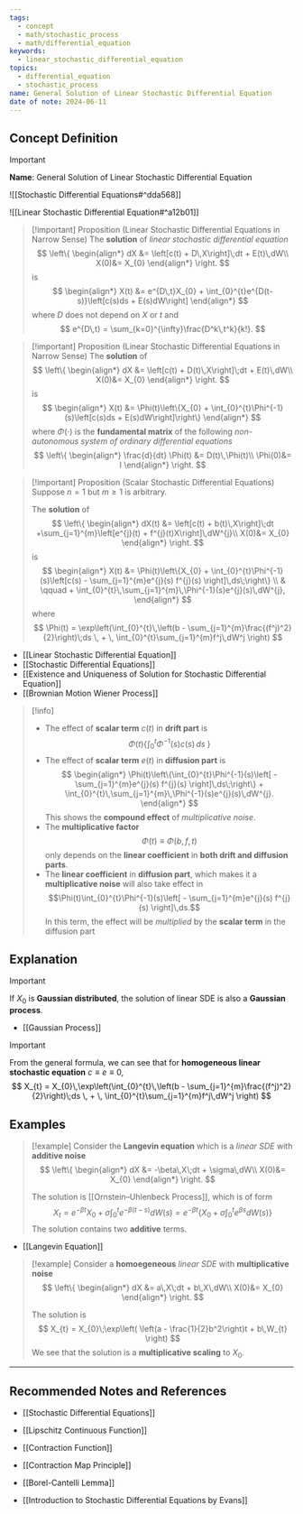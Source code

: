 ```yaml
---
tags:
  - concept
  - math/stochastic_process
  - math/differential_equation
keywords:
  - linear_stochastic_differential_equation
topics:
  - differential_equation
  - stochastic_process
name: General Solution of Linear Stochastic Differential Equation
date of note: 2024-06-11
---
```


## Concept Definition

>[!important]
>**Name**: General Solution of Linear Stochastic Differential Equation

![[Stochastic Differential Equations#^dda568]]


![[Linear Stochastic Differential Equation#^a12b01]]

>[!important] Proposition (Linear Stochastic Differential Equations in Narrow Sense)
>The **solution** of *linear stochastic differential equation*
>$$
>\left\{ 
>\begin{align*}
>dX &= \left[c(t) + D\,X\right]\;dt + E(t)\,dW\\
>X(0)&= X_{0}
>\end{align*}
>\right.
>$$
>is
>$$
>\begin{align*}
> X(t) &= e^{D\,t}X_{0} + \int_{0}^{t}e^{D(t-s)}\left[c(s)ds + E(s)dW\right]
>\end{align*}
>$$
>where  $D$ does not depend on $X$ or $t$ and
>$$
>e^{D\,t} = \sum_{k=0}^{\infty}\frac{D^k\,t^k}{k!}.
>$$

>[!important] Proposition (Linear Stochastic Differential Equations in Narrow Sense)
>The **solution** of 
>$$
>\left\{ 
>\begin{align*}
>dX &= \left[c(t) + D(t)\,X\right]\;dt + E(t)\,dW\\
>X(0)&= X_{0}
>\end{align*}
>\right.
>$$
>is
>$$
>\begin{align*}
> X(t) &= \Phi(t)\left\{X_{0} + \int_{0}^{t}\Phi^{-1}(s)\left[c(s)ds + E(s)dW\right]\right\}
>\end{align*}
>$$
>where  $\Phi(\cdot)$ is the **fundamental matrix** of the following *non-autonomous system of ordinary differential equations*
>$$
>\left\{ 
>\begin{align*}
>\frac{d}{dt} \Phi(t) &= D(t)\,\Phi(t)\\
>\Phi(0)&= I
>\end{align*}
>\right.
>$$


>[!important] Proposition (Scalar Stochastic Differential Equations)
>Suppose $n=1$ but $m \ge 1$ is arbitrary. 
>
>The **solution** of 
>$$
>\left\{ 
>\begin{align*}
>dX(t) &= \left[c(t) + b(t)\,X\right]\;dt +\sum_{j=1}^{m}\left[e^{j}(t) + f^{j}(t)X\right]\,dW^{j}\\
>X(0)&= X_{0}
>\end{align*}
>\right.
>$$
>is
>$$
>\begin{align*}
> X(t) &= \Phi(t)\left\{X_{0} + \int_{0}^{t}\Phi^{-1}(s)\left[c(s) - \sum_{j=1}^{m}e^{j}(s) f^{j}(s) \right]\,ds\;\right\} \\
> & \qquad + \int_{0}^{t}\,\sum_{j=1}^{m}\,\Phi^{-1}(s)e^{j}(s)\,dW^{j},
>\end{align*}
>$$
>where 
>$$
>\Phi(t) = \exp\left(\int_{0}^{t}\,\left(b -  \sum_{j=1}^{m}\frac{(f^j)^2}{2}\right)\;ds \, + \, \int_{0}^{t}\sum_{j=1}^{m}f^j\,dW^j \right)
>$$

- [[Linear Stochastic Differential Equation]]
- [[Stochastic Differential Equations]]
- [[Existence and Uniqueness of Solution for Stochastic Differential Equation]]
- [[Brownian Motion Wiener Process]]


>[!info]
>- The effect of **scalar term** $c(t)$  in **drift part** is $$\Phi(t)\left\{\int_{0}^{t}\Phi^{-1}(s)c(s)\,ds\;\right\}$$
>- The effect of **scalar term** $e(t)$ in **diffusion part** is 
>  $$
>\begin{align*}
>\Phi(t)\left\{\int_{0}^{t}\Phi^{-1}(s)\left[ - \sum_{j=1}^{m}e^{j}(s) f^{j}(s) \right]\,ds\;\right\} + \int_{0}^{t}\,\sum_{j=1}^{m}\,\Phi^{-1}(s)e^{j}(s)\,dW^{j}.
>\end{align*}
> $$
> This shows the **compound effect** of *multiplicative noise*.
>- The **multiplicative factor** $$\Phi(t) \equiv \Phi(b, f, t)$$ only depends on the **linear coefficient** in **both drift and diffusion parts**.
>- The **linear coefficient** in **diffusion part**, which makes it a **multiplicative noise** will also take effect in $$\Phi(t)\int_{0}^{t}\Phi^{-1}(s)\left[ - \sum_{j=1}^{m}e^{j}(s) f^{j}(s) \right]\,ds.$$ In this term, the effect will be *multiplied* by the **scalar term** in the diffusion part 


## Explanation

>[!important]
>If $X_{0}$ is **Gaussian distributed**, the solution of linear SDE is also a **Gaussian process**.

- [[Gaussian Process]]

>[!important]
>From the general formula, we can see that for **homogeneous linear stochastic equation** $c\equiv e \equiv 0$, 
>$$
>X_{t} = X_{0}\,\exp\left(\int_{0}^{t}\,\left(b -  \sum_{j=1}^{m}\frac{(f^j)^2}{2}\right)\;ds \, + \, \int_{0}^{t}\sum_{j=1}^{m}f^j\,dW^j \right)
>$$




## Examples

>[!example]
>Consider the **Langevin equation** which is a *linear SDE* with **additive noise**
>$$
>\left\{ 
>\begin{align*}
>dX &= -\beta\,X\;dt + \sigma\,dW\\
>X(0)&= X_{0}
>\end{align*}
>\right.
>$$
>
>The solution is [[Ornstein–Uhlenbeck Process]], which is of form
>$$
>X_{t} = e^{-\beta t} X_{0} + \sigma \int_{0}^{t}e^{-\beta(t-s)}dW(s) = e^{-\beta t}\left\{ X_{0} + \sigma \int_{0}^{t}e^{\beta s}dW(s)  \right\} 
>$$
>The solution contains two **additive** terms.

- [[Langevin Equation]]


>[!example]
>Consider a **homoegeneous**  *linear SDE* with **multiplicative noise**
>$$
>\left\{ 
>\begin{align*}
>dX &= a\,X\;dt + b\,X\,dW\\
>X(0)&= X_{0}
>\end{align*}
>\right.
>$$
>
>The solution is 
>$$
>X_{t} = X_{0}\;\exp\left( \left(a - \frac{1}{2}b^2\right)t + b\,W_{t} \right)
>$$
>We see that the solution is a **multiplicative scaling** to $X_{0}.$






-----------
##  Recommended Notes and References

- [[Stochastic Differential Equations]]

- [[Lipschitz Continuous Function]]
- [[Contraction Function]]
- [[Contraction Map Principle]]
- [[Borel-Cantelli Lemma]]


- [[Introduction to Stochastic Differential Equations by Evans]]